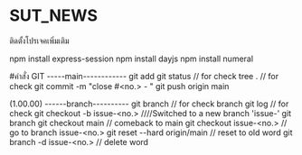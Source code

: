 # SUT_NEWS

ติดตั้งโปรเจคเพิ่มเติม

npm install express-session
npm install dayjs
npm install numeral


#คำสั่ง GIT
-----main------------
git add <file name>
git status // for check
tree . // for check
git commit -m "close #<no.> - <comment>"
git push origin main

(1.00.00)
------branch----------
git branch // for check branch
git log // for check
git checkout -b issue-<no.>
////Switched to a new branch 'issue-<no>'
git branch
git checkout main // comeback to main
git checkout issue-<no.> // go to branch issue-<no.>
git reset --hard origin/main  // reset to old word
git branch -d issue-<no.>  // delete word
